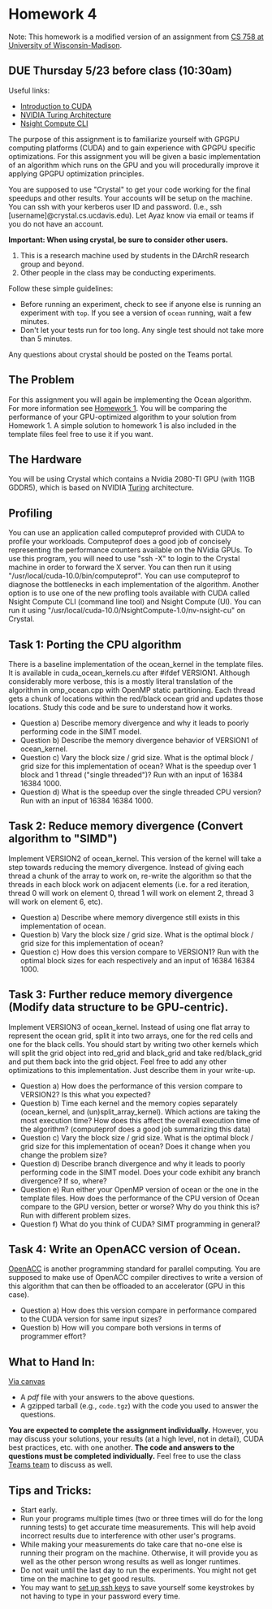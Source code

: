 
# Homework 4

Note: This homework is a modified version of an assignment from [CS 758 at University of Wisconsin-Madison](http://pages.cs.wisc.edu/~david/courses/cs758/Fall2016/wiki/index.php?n=Main.Homework7).

## DUE Thursday 5/23 before class (10:30am)

Useful links:

  - [Introduction to CUDA](https://devblogs.nvidia.com/even-easier-introduction-cuda/)
  - [NVIDIA Turing Architecture](https://devblogs.nvidia.com/nvidia-turing-architecture-in-depth/)
  - [Nsight Compute CLI](https://docs.nvidia.com/nsight-compute/NsightComputeCli/index.html)

The purpose of this assignment is to familiarize yourself with GPGPU computing platforms (CUDA) and to gain experience with GPGPU specific optimizations. For this assignment you will be given a basic implementation of an algorithm which runs on the GPU and you will procedurally improve it applying GPGPU optimization principles.

You are supposed to use "Crystal" to get your code working for the final speedups and other results.
Your accounts will be setup on the machine.
You can ssh with your kerberos user ID and password.
(I.e., ssh [username]@crystal.cs.ucdavis.edu).
Let Ayaz know via email or teams if you do not have an account.

**Important: When using crystal, be sure to consider other users.**

1. This is a research machine used by students in the DArchR research group and beyond.
2. Other people in the class may be conducting experiments.

Follow these simple guidelines:

- Before running an experiment, check to see if anyone else is running an experiment with `top`. If you see a version of `ocean` running, wait a few minutes.
- Don't let your tests run for too long. Any single test should not take more than 5 minutes.

Any questions about crystal should be posted on the Teams portal.

## The Problem

For this assignment you will again be implementing the Ocean algorithm. For more information see [Homework 1](https://github.com/jlpteaching/ECS201C/blob/master/HW1/HW1.md). You will be comparing the performance of your GPU-optimized algorithm to your solution from Homework 1. A simple solution to homework 1 is also included in the template files feel free to use it if you want.


## The Hardware

You will be using Crystal which contains a Nvidia 2080-TI GPU (with 11GB GDDR5), which is based on NVIDIA [Turing](https://devblogs.nvidia.com/nvidia-turing-architecture-in-depth/) architecture.


## Profiling
You can use an application called computeprof provided with CUDA to profile your workloads. Computeprof does a good job of concisely representing the performance counters available on the NVidia GPUs. To use this program, you will need to use "ssh -X" to login to the Crystal machine in order to forward the X server. You can then run it using "/usr/local/cuda-10.0/bin/computeprof". You can use computeprof to diagnose the bottlenecks in each implementation of the algorithm.
Another option is to use one of the new profling tools available with CUDA called Nsight Compute CLI (command line tool) and Nsight Compute (UI). You can run it using "/usr/local/cuda-10.0/NsightCompute-1.0/nv-nsight-cu" on Crystal.


## Task 1: Porting the CPU algorithm
There is a baseline implementation of the ocean_kernel in the template files. It is available in cuda_ocean_kernels.cu after #ifdef VERSION1. Although considerably more verbose, this is a mostly literal translation of the algorithm in omp_ocean.cpp with OpenMP static partitioning. Each thread gets a chunk of locations within the red/black ocean grid and updates those locations. Study this code and be sure to understand how it works.

  - Question a) Describe memory divergence and why it leads to poorly performing code in the SIMT model.
  - Question b) Describe the memory divergence behavior of VERSION1 of ocean_kernel.
  - Question c) Vary the block size / grid size. What is the optimal block / grid size for this implementation of ocean? What     is the speedup over 1 block and 1 thread ("single threaded")? Run with an input of 16384 16384 1000.
  - Question d) What is the speedup over the single threaded CPU version? Run with an input of 16384 16384 1000.
  
 ## Task 2: Reduce memory divergence (Convert algorithm to "SIMD")
Implement VERSION2 of ocean_kernel. This version of the kernel will take a step towards reducing the memory divergence. Instead of giving each thread a chunk of the array to work on, re-write the algorithm so that the threads in each block work on adjacent elements (i.e. for a red iteration, thread 0 will work on element 0, thread 1 will work on element 2, thread 3 will work on element 6, etc).

  - Question a) Describe where memory divergence still exists in this implementation of ocean.  
  - Question b) Vary the block size / grid size. What is the optimal block / grid size for this implementation of ocean?
  - Question c) How does this version compare to VERSION1? Run with the optimal block sizes for each respectively and an   input of 16384 16384 1000.
  
 ## Task 3: Further reduce memory divergence (Modify data structure to be GPU-centric).
Implement VERSION3 of ocean_kernel. Instead of using one flat array to represent the ocean grid, split it into two arrays, one for the red cells and one for the black cells. You should start by writing two other kernels which will split the grid object into red_grid and black_grid and take red/black_grid and put them back into the grid object.
Feel free to add any other optimizations to this implementation. Just describe them in your write-up.

  - Question a) How does the performance of this version compare to VERSION2? Is this what you expected?
  - Question b) Time each kernel and the memory copies separately (ocean_kernel, and (un)split_array_kernel). Which actions are taking the most execution time? How does this affect the overall execution time of the algorithm? (computeprof does a good job summarizing this data)
  - Question c) Vary the block size / grid size. What is the optimal block / grid size for this implementation of ocean? Does it change when you change the problem size?
  - Question d) Describe branch divergence and why it leads to poorly performing code in the SIMT model. Does your code exhibit any branch divergence? If so, where?
  - Question e) Run either your OpenMP version of ocean or the one in the template files. How does the performance of the CPU version of Ocean compare to the GPU version, better or worse? Why do you think this is? Run with different problem sizes.
  - Question f) What do you think of CUDA? SIMT programming in general?

## Task 4: Write an OpenACC version of Ocean.
[OpenACC](https://www.openacc.org/) is another programming standard for parallel computing. You are supposed to make use of OpenACC compiler directives to write a version of this algorithm that can then be offloaded to an accelerator (GPU in this case).
  
  - Question a) How does this version compare in performance compared to the CUDA version for same input sizes?
  - Question b) How will you compare both versions in terms of programmer effort?

## What to Hand In:

[Via canvas](...)
 - A *pdf* file with your answers to the above questions.
 - A gzipped tarball (e.g., `code.tgz`) with the code you used to answer the questions.

**You are expected to complete the assignment individually.**
However, you may discuss your solutions, your results (at a high level, not in detail), CUDA best practices, etc. with one another.
**The code and answers to the questions must be completed individually.**
Feel free to use the class [Teams team](https://teams.microsoft.com/l/team/19%3ad6420d6da2ef421fb15ba63709562467%40thread.skype/conversations?groupId=077efc54-af37-496e-9405-8c7783fa2d3e&tenantId=a8046f64-66c0-4f00-9046-c8daf92ff62b) to discuss as well.
  
## Tips and Tricks:
  
   - Start early.
   - Run your programs multiple times (two or three times will do for the long running tests) to get accurate time measurements. This will help avoid incorrect results due to interference with other user's programs.
   - While making your measurements do take care that no-one else is running their program on the machine. Otherwise, it will provide you as well as the other person wrong results as well as longer runtimes.
   - Do not wait until the last day to run the experiments. You might not get time on the machine to get good results.
   - You may want to [set up ssh keys](http://csifdocs.cs.ucdavis.edu/about-us/csif-general-faq#TOC-How-do-I-set-up-SSH-keys-to-allow-me-to-login-to-the-CSIF-computers-without-a-password-) to save yourself some keystrokes by not having to type in your password every time.
